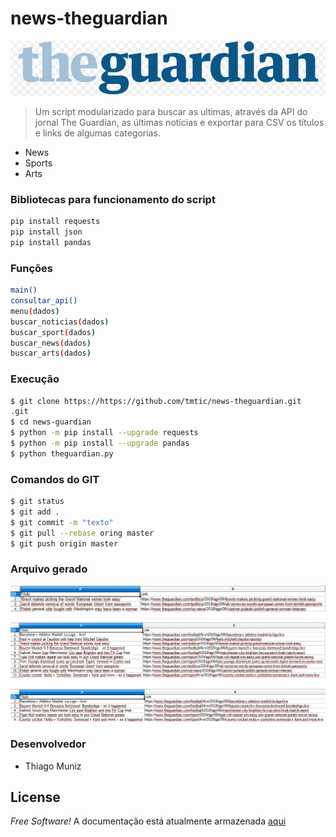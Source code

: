 # news-theguardian

![thejornalguardian](thejournalguardian.PNG)

>Um script modularizado para buscar as ultimas, através da API do jornal The Guardian, as últimas notícias e exportar para CSV os títulos e links de algumas categorias.
>

- News
- Sports
- Arts

### Bibliotecas para funcionamento do script
```sh
pip install requests
pip install json
pip install pandas
```

### Funções
```sh
main()
consultar_api()
menu(dados)
buscar_noticias(dados)
buscar_sport(dados)
buscar_news(dados)
buscar_arts(dados)
```

### Execução
```sh
$ git clone https://https://github.com/tmtic/news-theguardian.git
.git
$ cd news-guardian
$ python -m pip install --upgrade requests
$ python -m pip install --upgrade pandas
$ python theguardian.py
```

### Comandos do GIT
```sh
$ git status
$ git add .
$ git commit -m "texto"
$ git pull --rebase oring master
$ git push origin master
```

### Arquivo gerado
![Noticias somente de News](news.PNG)

![Noticias Gerais](noticias.PNG)

![Noticias Esporte](sports.PNG)


### Desenvolvedor

 - Thiago Muniz

License
----
*Free Software!* A documentação está atualmente armazenada [aqui](https://github.com/tmtic/news-theguardian.git)